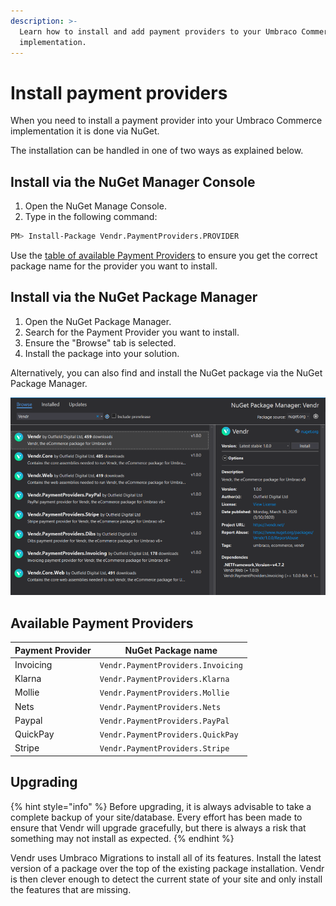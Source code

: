 ```yaml
---
description: >-
  Learn how to install and add payment providers to your Umbraco Commerce
  implementation.
---
```


# Install payment providers

When you need to install a payment provider into your Umbraco Commerce implementation it is done via NuGet.

The installation can be handled in one of two ways as explained below.

## Install via the NuGet Manager Console

1. Open the NuGet Manage Console.
2. Type in the following command:

```bash
PM> Install-Package Vendr.PaymentProviders.PROVIDER
```

Use the [table of available Payment Providers](install-payment-providers.md#available-payment-providers) to ensure you get the correct package name for the provider you want to install.

## Install via the NuGet Package Manager

1. Open the NuGet Package Manager.
2. Search for the Payment Provider you want to install.
3. Ensure the "Browse" tab is selected.
4. Install the package into your solution.

Alternatively, you can also find and install the NuGet package via the NuGet Package Manager.

![Installing Vendr via the NuGet Package Manager](media/nuget-package-manager-gui.png)

## Available Payment Providers

| Payment Provider | NuGet Package name                 |
| ---------------- | ---------------------------------- |
| Invoicing        | `Vendr.PaymentProviders.Invoicing` |
| Klarna           | `Vendr.PaymentProviders.Klarna`    |
| Mollie           | `Vendr.PaymentProviders.Mollie`    |
| Nets             | `Vendr.PaymentProviders.Nets`      |
| Paypal           | `Vendr.PaymentProviders.PayPal`    |
| QuickPay         | `Vendr.PaymentProviders.QuickPay`  |
| Stripe           | `Vendr.PaymentProviders.Stripe`    |

## Upgrading

{% hint style="info" %}
Before upgrading, it is always advisable to take a complete backup of your site/database. Every effort has been made to ensure that Vendr will upgrade gracefully, but there is always a risk that something may not install as expected.
{% endhint %}

Vendr uses Umbraco Migrations to install all of its features. Install the latest version of a package over the top of the existing package installation. Vendr is then clever enough to detect the current state of your site and only install the features that are missing.
